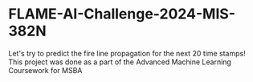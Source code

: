 # FLAME-AI-Challenge-2024-MIS-382N
Let's try to predict the fire line propagation for the next 20 time stamps! This project was done as a part of the Advanced Machine Learning Coursework for MSBA
